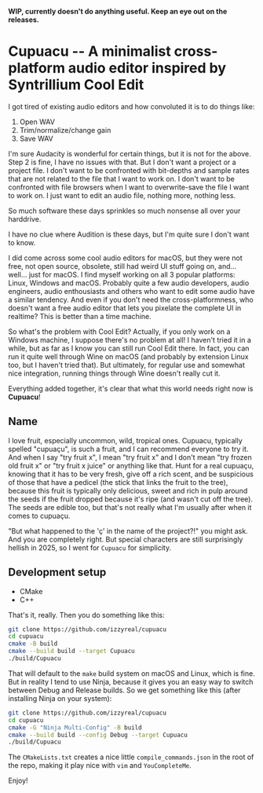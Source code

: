 **WIP, currently doesn't do anything useful. Keep an eye out on the releases.**


# Cupuacu -- A minimalist cross-platform audio editor inspired by Syntrillium Cool Edit

I got tired of existing audio editors and how convoluted it is to do things like:

1. Open WAV
2. Trim/normalize/change gain
3. Save WAV

I'm sure Audacity is wonderful for certain things, but it is not for the above. Step 2 is fine, I have no issues with that. But I don't want a project or a project file. I don't want to be confronted with bit-depths and sample rates that are not related to the file that I want to work on. I don't want to be confronted with file browsers when I want to overwrite-save the file I want to work on. I just want to edit an audio file, nothing more, nothing less.

So much software these days sprinkles so much nonsense all over your harddrive.

I have no clue where Audition is these days, but I'm quite sure I don't want to know.

I did come across some cool audio editors for macOS, but they were not free, not open source, obsolete, still had weird UI stuff going on, and... well... just for macOS. I find myself working on all 3 popular platforms: Linux, Windows and macOS. Probably quite a few audio developers, audio engineers, audio enthousiasts and others who want to edit some audio have a similar tendency. And even if you don't need the cross-platformness, who doesn't want a free audio editor that lets you pixelate the complete UI in realtime? This is better than a time machine.

So what's the problem with Cool Edit? Actually, if you only work on a Windows machine, I suppose there's no problem at all! I haven't tried it in a while, but as far as I know you can still run Cool Edit there. In fact, you can run it quite well through Wine on macOS (and probably by extension Linux too, but I haven't tried that). But ultimately, for regular use and somewhat nice integration, running things through Wine doesn't really cut it.

Everything added together, it's clear that what this world needs right now is **Cupuacu**!

## Name

I love fruit, especially uncommon, wild, tropical ones. Cupuacu, typically spelled "cupuaçu", is such a fruit, and I can recommend everyone to try it. And when I say "try fruit x", I mean "try fruit x" and I don't mean "try frozen old fruit x" or "try fruit x juice" or anything like that. Hunt for a real cupuaçu, knowing that it has to be very fresh, give off a rich scent, and be suspicious of those that have a pedicel (the stick that links the fruit to the tree), because this fruit is typically only delicious, sweet and rich in pulp around the seeds if the fruit dropped because it's ripe (and wasn't cut off the tree). The seeds are edible too, but that's not really what I'm usually after when it comes to cupuaçu.

"But what happened to the 'ç' in the name of the project?!" you might ask. And you are completely right. But special characters are still surprisingly hellish in 2025, so I went for `Cupuacu` for simplicity.

## Development setup

* CMake
* C++

That's it, really. Then you do something like this:

```sh
git clone https://github.com/izzyreal/cupuacu
cd cupuacu
cmake -B build
cmake --build build --target Cupuacu
./build/Cupuacu
```

That will default to the `make` build system on macOS and Linux, which is fine. But in reality I tend to use Ninja, because it gives you an easy way to switch between Debug and Release builds. So we get something like this (after installing Ninja on your system):

```sh
git clone https://github.com/izzyreal/cupuacu
cd cupuacu
cmake -G "Ninja Multi-Config" -B build
cmake --build build --config Debug --target Cupuacu
./build/Cupuacu
```

The `CMakeLists.txt` creates a nice little `compile_commands.json` in the root of the repo, making it play nice with `vim` and `YouCompleteMe`.

Enjoy!
